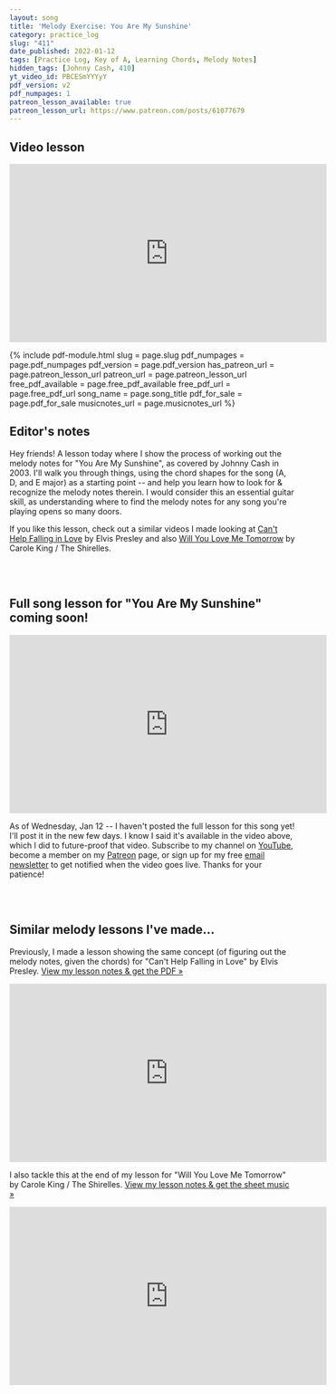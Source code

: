 ```yaml
---
layout: song
title: 'Melody Exercise: You Are My Sunshine'
category: practice_log
slug: "411"
date_published: 2022-01-12
tags: [Practice Log, Key of A, Learning Chords, Melody Notes]
hidden_tags: [Johnny Cash, 410]
yt_video_id: PBCESmYYYyY
pdf_version: v2
pdf_numpages: 1
patreon_lesson_available: true
patreon_lesson_url: https://www.patreon.com/posts/61077679
---
```


## Video lesson

<iframe width="560" height="315" src="https://www.youtube.com/embed/PBCESmYYYyY" frameborder="0" allow="accelerometer; autoplay; encrypted-media; gyroscope; picture-in-picture" allowfullscreen></iframe>

{% include pdf-module.html slug = page.slug pdf_numpages = page.pdf_numpages pdf_version = page.pdf_version has_patreon_url = page.patreon_lesson_url patreon_url = page.patreon_lesson_url free_pdf_available = page.free_pdf_available free_pdf_url = page.free_pdf_url song_name = page.song_title pdf_for_sale = page.pdf_for_sale musicnotes_url = page.musicnotes_url %}

## Editor's notes

Hey friends! A lesson today where I show the process of working out the melody notes for "You Are My Sunshine", as covered by Johnny Cash in 2003. I'll walk you through things, using the chord shapes for the song (A, D, and E major) as a starting point -- and help you learn how to look for & recognize the melody notes therein.  I would consider this an essential guitar skill, as understanding where to find the melody notes for any song you're playing opens so many doors.

If you like this lesson, check out a similar videos I made looking at [Can't Help Falling in Love](http://playsongnotes.com/lessons/344/) by Elvis Presley and also [Will You Love Me Tomorrow](http://playsongnotes.com/lessons/309/) by Carole King / The Shirelles.

<br /><br />
## Full song lesson for "You Are My Sunshine" coming soon!

<iframe width="560" height="315" src="https://www.youtube.com/embed/Q7LXvdKYuYo" frameborder="0" allow="accelerometer; autoplay; encrypted-media; gyroscope; picture-in-picture" allowfullscreen></iframe>

As of Wednesday, Jan 12 -- I haven't posted the full lesson for this song yet! I'll post it in the new few days. I know I said it's available in the video above, which I did to future-proof that video. Subscribe to my channel on [YouTube](http://youtube.com/playsongnotes), become a member on my [Patreon](http://patreon.com/songnotes) page, or sign up for my free [email newsletter](http://playsongnotes.com/newsletter/) to get notified when the video goes live. Thanks for your patience!

<br /><br />
## Similar melody lessons I've made...

Previously, I made a lesson showing the same concept (of figuring out the melody notes, given the chords) for "Can't Help Falling in Love" by Elvis Presley. [View my lesson notes & get the PDF »](http://playsongnotes.com/lessons/344/)

<iframe width="560" height="315" src="https://www.youtube.com/embed/k0JUiaUUU9c" frameborder="0" allow="accelerometer; autoplay; encrypted-media; gyroscope; picture-in-picture" allowfullscreen></iframe>

I also tackle this at the end of my lesson for "Will You Love Me Tomorrow" by Carole King / The Shirelles. [View my lesson notes & get the sheet music »](http://playsongnotes.com/lessons/309/)

<iframe width="560" height="315" src="https://www.youtube.com/embed/BTs4IbU5ZvU" frameborder="0" allow="accelerometer; autoplay; encrypted-media; gyroscope; picture-in-picture" allowfullscreen></iframe>
